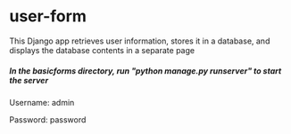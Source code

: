 # user-form
This Django app retrieves user information, stores it in a database, and displays the database contents in a separate page

##### In the basicforms directory, run "python manage.py runserver" to start the server

Username: admin

Password: password
